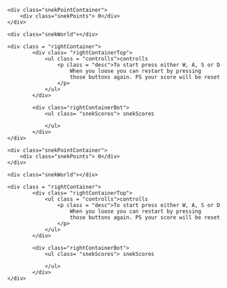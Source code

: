 <!DOCTYPE html>
<html lang="en">
<head>
    <meta charset="UTF-8">
    <title>snekTml</title>
    <link rel="stylesheet" href="dSnek.css">
</head>
<body>
    <div class="sneklaxy">

    <div class="snekPointContainer">
        <div class="snekPoints"> 0</div>
    </div>

    <div class="snekWorld"></div>
    
    <div class = "rightContainer">
            <div class= "rightContainerTop">
                <ul class = "controlls">controlls
                    <p class = "desc">To start press either W, A, S or D
                        When you loose you can restart by pressing
                        those buttons again. PS your score will be reset
                    </p>
                </ul>
            </div>
            
            <div class="rightContainerBot">
                <ul class= "snekScores"> snekScores
                    
                </ul>
            </div>
    </div>


</div> 
    <script src="snekMind.txt"></script>
</body>
   
</html>
<!DOCTYPE html>
<html lang="en">
<head>
    <meta charset="UTF-8">
    <title>snekTml</title>
    <link rel="stylesheet" href="dSnek.css">
</head>
<body>
    <div class="sneklaxy">

    <div class="snekPointContainer">
        <div class="snekPoints"> 0</div>
    </div>

    <div class="snekWorld"></div>
    
    <div class = "rightContainer">
            <div class= "rightContainerTop">
                <ul class = "controlls">controlls
                    <p class = "desc">To start press either W, A, S or D
                        When you loose you can restart by pressing
                        those buttons again. PS your score will be reset
                    </p>
                </ul>
            </div>
            
            <div class="rightContainerBot">
                <ul class= "snekScores"> snekScores
                    
                </ul>
            </div>
    </div>


</div> 
    <script src="snekMind.txt"></script>
</body>
   
</html>
